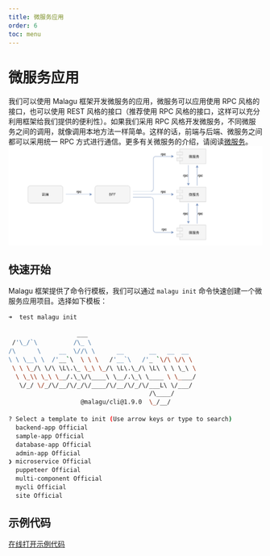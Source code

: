 ```yaml
---
title: 微服务应用
order: 6
toc: menu
---
```


# 微服务应用

我们可以使用 Malagu 框架开发微服务的应用，微服务可以应用使用 RPC 风格的接口，也可以使用 REST 风格的接口（推荐使用 RPC 风格的接口，这样可以充分利用框架给我们提供的便利性）。如果我们采用 RPC 风格开发微服务，不同微服务之间的调用，就像调用本地方法一样简单。这样的话，前端与后端、微服务之间都可以采用统一 RPC 方式进行通信。更多有关微服务的介绍，请阅读[微服务](https://malagu.cellbang.com/dev/%E5%BE%AE%E6%9C%8D%E5%8A%A1)。
![微服务架构图.svg](../../public/images/mics.png)


## 快速开始


Malagu 框架提供了命令行模板，我们可以通过 `malagu init` 命令快速创建一个微服务应用项目。选择如下模板：
```bash
➜  test malagu init

                   ___
 /'\_/`\          /\_ \
/\      \     __  \//\ \      __       __   __  __
\ \ \__\ \  /'__`\  \ \ \   /'__`\   /'_ `\/\ \/\ \
 \ \ \_/\ \/\ \L\.\_ \_\ \_/\ \L\.\_/\ \L\ \ \ \_\ \
  \ \_\\ \_\ \__/.\_\/\____\ \__/.\_\ \____ \ \____/
   \/_/ \/_/\/__/\/_/\/____/\/__/\/_/\/___L\ \/___/
                                       /\____/
                    @malagu/cli@1.9.0  \_/__/

? Select a template to init (Use arrow keys or type to search)
  backend-app Official
  sample-app Official
  database-app Official
  admin-app Official
❯ microservice Official
  puppeteer Official
  multi-component Official
  mycli Official
  site Official
```
## 示例代码


[在线打开示例代码](https://cloud.cellbang.com/?share=1fbef12f-bfa6-4378-a318-48607052c637#/templates/microservice)

